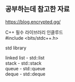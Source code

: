 ## 공부하는데 참고한 자료 ##

https://blog.encrypted.gg/

C++ 필수 라이브러리 인클루드   
#include <bits/stdc++.h>

std library   

linked list - std::list   
stack - std::stack   
queue - std::queue   
deque - std::deque    
